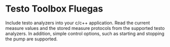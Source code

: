 # Testo Toolbox Fluegas
Include testo analyzers into your c/c++ application. Read the current measure values and the stored measure protocols from the supported testo analyzers. 
In addition, simple control options, such as starting and stopping the pump are supported.